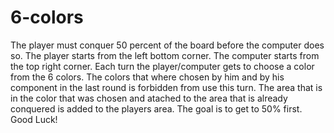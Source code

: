 # 6-colors
The player must conquer 50 percent of the board before the computer does so.
The player starts from the left bottom corner.
The computer starts from the top right corner.
Each turn the player/computer gets to choose a color from the 6 colors.
The colors that where chosen by him and by his component in the last round is forbidden from use this turn.
The area that is in the color that was chosen and atached to the area that is already conquered is added to the players area.
The goal is to get to 50% first.
Good Luck!
